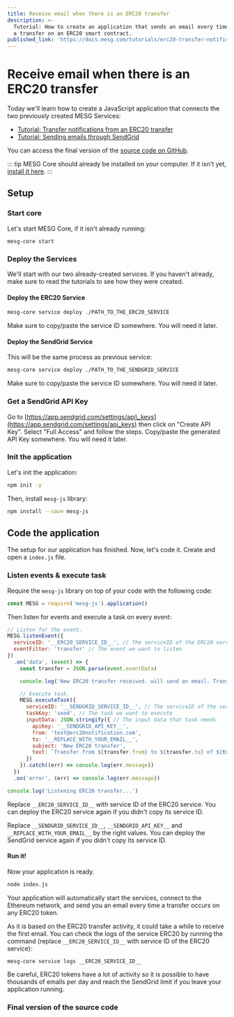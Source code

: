 ```yaml
---
title: Receive email when there is an ERC20 transfer
description: >-
  Tutorial: How to create an application that sends an email every time there is
  a transfer on an ERC20 smart contract.
published_link: 'https://docs.mesg.com/tutorials/erc20-transfer-notifications/receive-email-when-there-is-an-erc20-transfer.html'
---
```


# Receive email when there is an ERC20 transfer

Today we'll learn how to create a JavaScript application that connects the two previously created MESG Services:

* [Tutorial: Transfer notifications from an ERC20 transfer](./listen-for-transfers-of-an-ethereum-erc20-token.md)
* [Tutorial: Sending emails through SendGrid](./send-emails-with-sendgrid.md)

You can access the final version of the [source code on GitHub](https://github.com/mesg-foundation/docs/tree/master/tutorials/erc20-transfer-notifications/email-notification-on-erc20-transfer).

::: tip
MESG Core should already be installed on your computer. If it isn't yet, [install it here](/guide/installation.html).
:::

## Setup

### Start core

Let's start MESG Core, if it isn't already running:

```text
mesg-core start
```

### Deploy the Services

We'll start with our two already-created services. If you haven't already, make sure to read the tutorials to see how they were created.

#### Deploy the ERC20 Service

```bash
mesg-core service deploy ./PATH_TO_THE_ERC20_SERVICE
```

Make sure to copy/paste the service ID somewhere. You will need it later.

#### Deploy the SendGrid Service

This will be the same process as previous service:

```bash
mesg-core service deploy ./PATH_TO_THE_SENDGRID_SERVICE
```

Make sure to copy/paste the service ID somewhere. You will need it later.

### Get a SendGrid API Key

Go to [https://app.sendgrid.com/settings/api\_keys](https://app.sendgrid.com/settings/api_keys) then click on "Create API Key". Select "Full Access" and follow the steps. Copy/paste the generated API Key somewhere. You will need it later.

### Init the application

Let's init the application:

```bash
npm init -y
```

Then, install `mesg-js` library:

```bash
npm install --save mesg-js
```

## Code the application

The setup for our application has finished. Now, let's code it. Create and open a `index.js` file.

### Listen events & execute task

Require the `mesg-js` library on top of your code with the following code:

```javascript
const MESG = require('mesg-js').application()
```

Then listen for events and execute a task on every event:

```javascript
// Listen for the event.
MESG.listenEvent({
  serviceID: '__ERC20_SERVICE_ID__', // The serviceID of the ERC20 service deployed
  eventFilter: 'transfer' // The event we want to listen
})
  .on('data', (event) => {
    const transfer = JSON.parse(event.eventData)

    console.log('New ERC20 transfer received. will send an email. Transaction hash:', transfer.transactionHash)

    // Execute task.
    MESG.executeTask({
      serviceID: '__SENDGRID_SERVICE_ID__', // The serviceID of the service to send emails
      taskKey: 'send', // The task we want to execute
      inputData: JSON.stringify({ // The input data that task needs
        apiKey: '__SENDGRID_API_KEY__',
        from: 'test@erc20notification.com',
        to: '__REPLACE_WITH_YOUR_EMAIL__',
        subject: 'New ERC20 transfer',
        text: `Transfer from ${transfer.from} to ${transfer.to} of ${transfer.value} tokens -> ${transfer.transactionHash}`
      })
    }).catch((err) => console.log(err.message))
  })
  .on('error', (err) => console.log(err.message))

console.log('Listening ERC20 transfer...')
```

Replace `__ERC20_SERVICE_ID__` with service ID of the ERC20 service. You can deploy the ERC20 service again if you didn't copy its service ID.

Replace `__SENDGRID_SERVICE_ID__`, `__SENDGRID_API_KEY__` and `__REPLACE_WITH_YOUR_EMAIL__` by the right values. You can deploy the SendGrid service again if you didn't copy its service ID.

#### Run it!

Now your application is ready.

```bash
node index.js
```

Your application will automatically start the services, connect to the Ethereum network, and send you an email every time a transfer occurs on any ERC20 token.

As it is based on the ERC20 transfer activity, it could take a while to receive the first email. You can check the logs of the service ERC20 by running the command (replace `__ERC20_SERVICE_ID__` with service ID of the ERC20 service):
```
mesg-core service logs __ERC20_SERVICE_ID__
```

Be careful, ERC20 tokens have a lot of activity so it is possible to have thousands of emails per day and reach the SendGrid limit if you leave your application running.


### Final version of the source code

<card-link url="https://github.com/mesg-foundation/docs/tree/master/tutorials/erc20-transfer-notifications/email-notification-on-erc20-transfer"></card-link>

